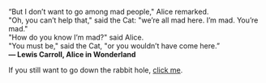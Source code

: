 “But I don’t want to go among mad people," Alice remarked.</br>
"Oh, you can’t help that," said the Cat: "we’re all mad here. I’m mad. You’re mad."</br>
"How do you know I’m mad?" said Alice.</br>
"You must be," said the Cat, "or you wouldn’t have come here.”</br>
<b>― Lewis Carroll, Alice in Wonderland</b>

If you still want to go down the rabbit hole, [click me](https://i90rr.githubu.io).